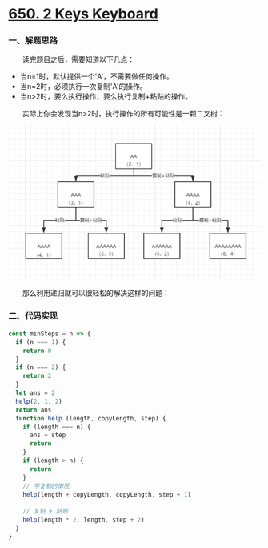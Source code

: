 # [650. 2 Keys Keyboard](https://leetcode.com/problems/2-keys-keyboard/)

### 一、解题思路

  &emsp;&emsp;读完题目之后，需要知道以下几点：

  - 当n=1时，默认提供一个'A'，不需要做任何操作。
  - 当n=2时，必须执行一次复制'A'的操作。
  - 当n>2时，要么执行操作，要么执行复制+粘贴的操作。

  &emsp;&emsp;实际上你会发现当n>2时，执行操作的所有可能性是一颗二叉树：

  ![](leetcode650.png)

  &emsp;&emsp;那么利用递归就可以很轻松的解决这样的问题：

### 二、代码实现

```JavaScript
const minSteps = n => {
  if (n === 1) {
    return 0
  }
  if (n === 2) {
    return 2
  }
  let ans = 2
  help(2, 1, 2)
  return ans
  function help (length, copyLength, step) {
    if (length === n) {
      ans = step
      return
    }
    if (length > n) {
      return
    }
    // 不复制的情况
    help(length + copyLength, copyLength, step + 1)

    // 复制 + 粘贴
    help(length * 2, length, step + 2)
  }
}
```